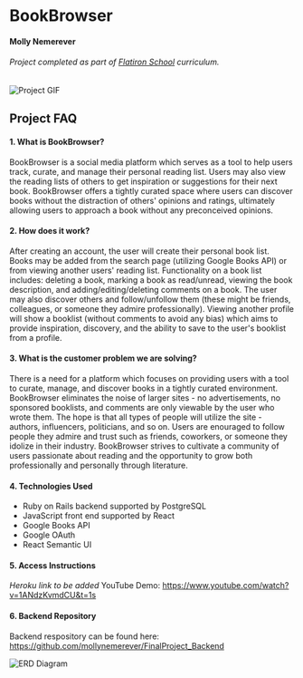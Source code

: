 # BookBrowser

#### Molly Nemerever
###### Project completed as part of [Flatiron School](https://flatironschool.com/campuses/seattle/) curriculum.

![Project GIF](https://github.com/mollynemerever/FinalProject_Frontend/blob/master/bookbrowser_gif.gif)

## Project FAQ
#### 1. What is BookBrowser?
BookBrowser is a social media platform which serves as a tool to help users track, curate, and manage their personal reading list.  Users may also view the reading lists of others to get inspiration or suggestions for their next book. BookBrowser offers a tightly curated space where users can discover books without the distraction of others' opinions and ratings, ultimately allowing users to approach a book without any preconceived opinions.  

#### 2. How does it work?
After creating an account, the user will create their personal book list. Books may be added from the search page (utilizing Google Books API) or from viewing another users' reading list. Functionality on a book list includes: deleting a book, marking a book as read/unread, viewing the book description, and adding/editing/deleting comments on a book. The user may also discover others and follow/unfollow them (these might be friends, colleagues, or someone they admire professionally). Viewing another profile will show a booklist (without comments to avoid any bias) which aims to provide inspiration, discovery, and the ability to save to the user's booklist from a profile. 

#### 3. What is the customer problem we are solving?
There is a need for a platform which focuses on providing users with a tool to curate, manage, and discover books in a tightly curated environment. BookBrowser eliminates the noise of larger sites - no advertisements, no sponsored booklists, and comments are only viewable by the user who wrote them. The hope is that all types of people will utilize the site - authors, influencers, politicians, and so on. Users are enouraged to follow people they admire and trust such as friends, coworkers, or someone they idolize in their industry. BookBrowser strives to cultivate a community of users passionate about reading and the opportunity to grow both professionally and personally through literature. 

#### 4. Technologies Used
 -  Ruby on Rails backend supported by PostgreSQL
 -  JavaScript front end supported by React
 -  Google Books API
 -  Google OAuth
 -  React Semantic UI
 

#### 5. Access Instructions
*Heroku link to be added*
YouTube Demo: https://www.youtube.com/watch?v=1ANdzKvmdCU&t=1s

#### 6. Backend Repository
Backend respository can be found here: https://github.com/mollynemerever/FinalProject_Backend




![ERD Diagram](https://github.com/mollynemerever/FinalProject_Frontend/blob/master/BookBrowser_ERD.png)
